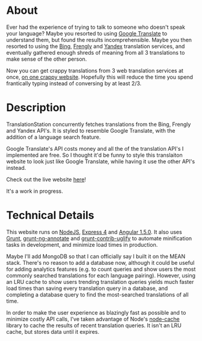 # About

Ever had the experience of trying to talk to someone who doesn't speak your 
language? Maybe you resorted to using 
[Google Translate](https://translate.google.com) to understand them, but found 
the results incomprehensible. Maybe you then resorted to using the 
[Bing](https://bing.com/translator), [Frengly](http://frengly.com) and 
[Yandex](https://translate.yandex.com) translation services, and eventually 
gathered enough shreds of meaning from all 3 translations to make sense of the 
other person.

Now you can get crappy translations from 3 web translation services at once, 
[on one crappy website](https://limitless-spire-84378.herokuapp.com). Hopefully 
this will reduce the time you spend frantically typing instead of conversing by 
at least 2/3.

# Description

TranslationStation concurrently fetches translations from the Bing, Frengly and 
Yandex API's. It is styled to resemble Google Translate, with the addition of a 
language search feature.

Google Translate's API costs money and all the of the translation API's I 
implemented are free. So I thought it'd be funny to style this translaiton 
website to look just like Google Translate, while having it use the other API's 
instead.

Check out the live website [here](https://limitless-spire-84378.herokuapp.com)!

It's a work in progress.

# Technical Details

This website runs on [NodeJS](https://nodejs.org/), 
[Express 4](http://expressjs.com/) and [Angular 1.5.0](https://angularjs.org/). 
It also uses [Grunt](http://gruntjs.com/), 
[grunt-ng-annotate](https://github.com/mgol/grunt-ng-annotate) and 
[grunt-contrib-uglify](https://github.com/gruntjs/grunt-contrib-uglify) to 
automate minification tasks in development, and minimize load times in 
production.

Maybe I'll add MongoDB so that I can officially say I built it on the MEAN 
stack. There's no reason to add a database now, although it could be useful for 
adding analytics features (e.g. to count queries and show users the most 
commonly searched translations for each language pairing). However, using an LRU 
cache to show users trending translation queries yields much faster load times 
than saving every translation query in a database, and completing a database 
query to find the most-searched translations of all time.

In order to make the user experience as blazingly fast as possible and to 
minimize costly API calls, I've taken advantage of Node's 
[node-cache](https://www.npmjs.com/package/node-cache) library to cache the 
results of recent translation queries. It isn't an LRU cache, but stores data 
until it expires.
